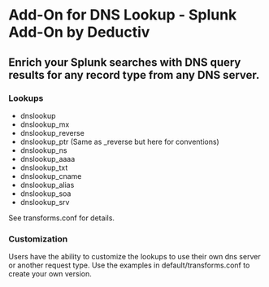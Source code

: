 # Add-On for DNS Lookup - Splunk Add-On by Deductiv 

## Enrich your Splunk searches with DNS query results for any record type from any DNS server.   


### Lookups  
- dnslookup
- dnslookup_mx
- dnslookup_reverse
- dnslookup_ptr (Same as _reverse but here for conventions)
- dnslookup_ns
- dnslookup_aaaa
- dnslookup_txt
- dnslookup_cname
- dnslookup_alias
- dnslookup_soa
- dnslookup_srv

See transforms.conf for details.

### Customization  
Users have the ability to customize the lookups to use their own dns server or another request type. Use the examples in default/transforms.conf to create your own version.

